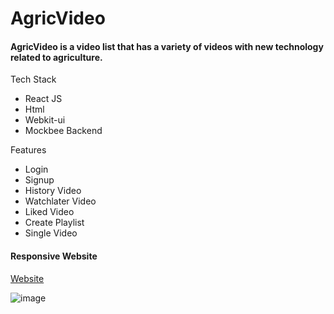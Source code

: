 # AgricVideo

#### AgricVideo is a video list that has a variety of videos with new technology related to agriculture.

Tech Stack
  - React JS
  - Html
  - Webkit-ui
  - Mockbee Backend
  
  
 

Features 
  - Login 
  - Signup
  - History Video
  - Watchlater Video
  - Liked Video
  - Create Playlist 
  - Single Video 

#### Responsive Website

[Website](https://agric-video.netlify.app)

![image](https://user-images.githubusercontent.com/46194436/226378732-48471d96-f7bc-47e9-8a99-e4b73c2f71de.png)
